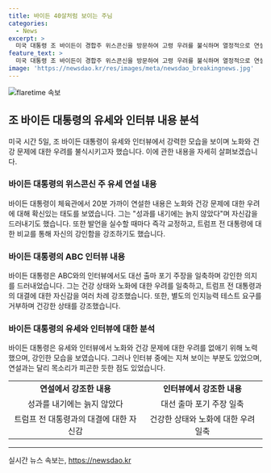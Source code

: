 ```yaml
---
title: 바이든 40살처럼 보이는 주님
categories:
  - News
excerpt: >
  미국 대통령 조 바이든이 경합주 위스콘신을 방문하여 고령 우려를 불식하며 열정적으로 연설했다. 바이든은 자신의 늙었음에 대한 이야기를 반박하고, 2020년에 이어 올해 다시 트럼프를 이길 것이라고 강조했다. 그리고 모든 발언 실수를 즉각 교정하려는 모습을 보였다. 인터뷰에서도 대선 출마 포기 주장을 일축하며 건강하다고 강조했지만, 피로한 표정과 쉰 목소리로 지침을 보였다.
feature_text: >
  미국 대통령 조 바이든이 경합주 위스콘신을 방문하여 고령 우려를 불식하며 열정적으로 연설했다. 바이든은 자신의 늙었음에 대한 이야기를 반박하고, 2020년에 이어 올해 다시 트럼프를 이길 것이라고 강조했다. 그리고 모든 발언 실수를 즉각 교정하려는 모습을 보였다. 인터뷰에서도 대선 출마 포기 주장을 일축하며 건강하다고 강조했지만, 피로한 표정과 쉰 목소리로 지침을 보였다.
image: 'https://newsdao.kr/res/images/meta/newsdao_breakingnews.jpg'
---
```


<p><img src="https://newsdao.kr/res/images/meta/newsdao_breakingnews.jpg" alt="flaretime 속보" /></p>

<h2 data-ke-size="size26">조 바이든 대통령의 유세와 인터뷰 내용 분석</h2>

<p data-ke-size="size16">미국 시간 5일, 조 바이든 대통령이 유세와 인터뷰에서 강력한 모습을 보이며 노화와 건강 문제에 대한 우려를 불식시키고자 했습니다. 이에 관한 내용을 자세히 살펴보겠습니다.</p>

<h3>바이든 대통령의 위스콘신 주 유세 연설 내용</h3>

<p data-ke-size="size16">바이든 대통령이 체육관에서 20분 가까이 연설한 내용은 노화와 건강 문제에 대한 우려에 대해 확신있는 태도를 보였습니다. 그는 "성과를 내기에는 늙지 않았다"며 자신감을 드러내기도 했습니다. 또한 발언을 실수할 때마다 즉각 교정하고, 트럼프 전 대통령에 대한 비교를 통해 자신의 강인함을 강조하기도 했습니다.</p>

<h3>바이든 대통령의 ABC 인터뷰 내용</h3>

<p data-ke-size="size16">바이든 대통령은 ABC와의 인터뷰에서도 대선 출마 포기 주장을 일축하며 강인한 의지를 드러내었습니다. 그는 건강 상태와 노화에 대한 우려를 일축하고, 트럼프 전 대통령과의 대결에 대한 자신감을 여러 차례 강조했습니다. 또한, 별도의 인지능력 테스트 요구를 거부하며 건강한 상태를 강조했습니다.</p>

<h3>바이든 대통령의 유세와 인터뷰에 대한 분석</h3>

<p data-ke-size="size16">바이든 대통령은 유세와 인터뷰에서 노화와 건강 문제에 대한 우려를 없애기 위해 노력했으며, 강인한 모습을 보였습니다. 그러나 인터뷰 중에는 지쳐 보이는 부분도 있었으며, 연설과는 달리 목소리가 피곤한 듯한 점도 있었습니다.</p>

<table>
    <tr>
        <td style="text-align: center; height: 17px;"><b>연설에서 강조한 내용</b></td>
        <td style="text-align: center; height: 17px;"><b>인터뷰에서 강조한 내용</b></td>
    </tr>
    <tr>
        <td style="text-align: center; height: 17px;">성과를 내기에는 늙지 않았다</td>
        <td style="text-align: center; height: 17px;">대선 출마 포기 주장 일축</td>
    </tr>
    <tr>
        <td style="text-align: center; height: 17px;">트럼프 전 대통령과의 대결에 대한 자신감</td>
        <td style="text-align: center; height: 17px;">건강한 상태와 노화에 대한 우려 일축</td>
    </tr>
</table>

<p><hr></p>
실시간 뉴스 속보는, <a href="https://newsdao.kr" rel="dofollow">https://newsdao.kr</a>


